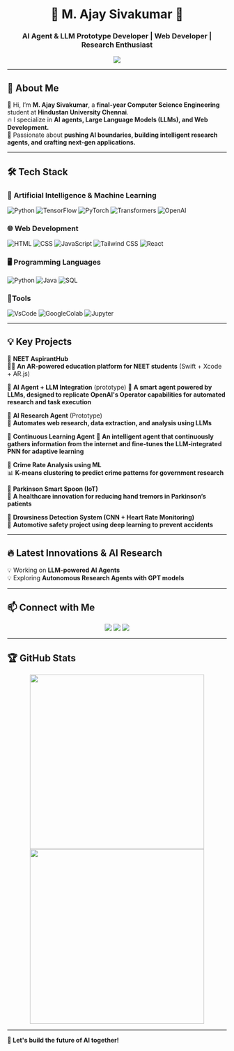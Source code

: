 <h1 align="center">🚀 M. Ajay Sivakumar 🚀</h1>
<h3 align="center">AI Agent & LLM Prototype Developer | Web Developer | Research Enthusiast</h3>

<p align="center">
  <img src="https://readme-typing-svg.herokuapp.com?font=Fira+Code&size=22&pause=1000&color=1AF761&center=true&vCenter=true&width=600&lines=AI+Agent+%26+LLM+Prototype+Developer;Web+Developer+%26+ML+Enthusiast;Passionate+about+Tech+%26+Innovation;Open-Source+Contributor;Lifelong+Learner!">
</p>

---

## 🚀 About Me  
👋 Hi, I’m **M. Ajay Sivakumar**, a **final-year Computer Science Engineering** student at **Hindustan University Chennai**.  
🔥 I specialize in **AI agents, Large Language Models (LLMs), and Web Development.**  
🎯 Passionate about **pushing AI boundaries, building intelligent research agents, and crafting next-gen applications.**  

---

## 🛠️ Tech Stack  

### 🤖 **Artificial Intelligence & Machine Learning**
![Python](https://img.shields.io/badge/Python-3776AB?style=for-the-badge&logo=python&logoColor=white)
![TensorFlow](https://img.shields.io/badge/TensorFlow-FF6F00?style=for-the-badge&logo=tensorflow&logoColor=white)
![PyTorch](https://img.shields.io/badge/PyTorch-EE4C2C?style=for-the-badge&logo=pytorch&logoColor=white)
![Transformers](https://img.shields.io/badge/Hugging%20Face%20Transformers-FFD43B?style=for-the-badge&logo=Hugging%20Face&logoColor=black)
![OpenAI](https://img.shields.io/badge/OpenAI-412991?style=for-the-badge&logo=openai&logoColor=white)

### 🌐 **Web Development**
![HTML](https://img.shields.io/badge/HTML5-E34F26?style=for-the-badge&logo=html5&logoColor=white)
![CSS](https://img.shields.io/badge/CSS3-1572B6?style=for-the-badge&logo=css3&logoColor=white)
![JavaScript](https://img.shields.io/badge/JavaScript-F7DF1E?style=for-the-badge&logo=javascript&logoColor=black)
![Tailwind CSS](https://img.shields.io/badge/TailwindCSS-38B2AC?style=for-the-badge&logo=tailwind-css&logoColor=white)
![React](https://img.shields.io/badge/React-20232A?style=for-the-badge&logo=react&logoColor=61DAFB)

### 🖥️ **Programming Languages**
![Python](https://img.shields.io/badge/Python-3776AB?style=for-the-badge&logo=python&logoColor=white)
![Java](https://img.shields.io/badge/Java-007396?style=for-the-badge&logo=java&logoColor=white)
![SQL](https://img.shields.io/badge/SQL-4479A1?style=for-the-badge&logo=postgresql&logoColor=white)

### 🔮**Tools**
![VsCode](https://img.shields.io/badge/VsCode-3776AB?style=for-the-badge&logo=VsCode&logoColor=white)
![GoogleColab](https://img.shields.io/badge/GoogleColab-3776AB?style=for-the-badge&logo=GoogleColab&logoColor=white)
![Jupyter](https://img.shields.io/badge/Jupyter-3776AB?style=for-the-badge&logo=Jupyter&logoColor=white)


---

## 💡 Key Projects  
📌 **NEET AspirantHub**  
🧑‍🏫 **An AR-powered education platform for NEET students** (Swift + Xcode + AR.js)  

📌 **AI Agent + LLM Integration** (prototype)
🤖 **A smart agent powered by LLMs, designed to replicate OpenAI's Operator capabilities for automated research and task execution**

📌 **AI Research Agent** (Prototype)  
🤖 **Automates web research, data extraction, and analysis using LLMs**  

📌 **Continuous Learning Agent**
🤖 **An intelligent agent that continuously gathers information from the internet and fine-tunes the LLM-integrated PNN for adaptive learning**

📌 **Crime Rate Analysis using ML**  
📊 **K-means clustering to predict crime patterns for government research**  

📌 **Parkinson Smart Spoon (IoT)**  
🔬 **A healthcare innovation for reducing hand tremors in Parkinson’s patients**  

📌 **Drowsiness Detection System (CNN + Heart Rate Monitoring)**  
🚗 **Automotive safety project using deep learning to prevent accidents**  


---

## 🔥 Latest Innovations & AI Research  
💡 Working on **LLM-powered AI Agents**  
💡 Exploring **Autonomous Research Agents with GPT models**  

---

## 📫 Connect with Me  
<p align="center">
<a href="https://github.com/Aviation169" target="_blank"><img src="https://img.shields.io/badge/GitHub-100000?style=for-the-badge&logo=github&logoColor=white"></a>
<a href="http://linkedin.com/in/ajay-sivakumar" target="_blank"><img src="https://img.shields.io/badge/LinkedIn-0077B5?style=for-the-badge&logo=linkedin&logoColor=white"></a>
<a href="mailto:akajay14955j@gmail.com" target="_blank"><img src="https://img.shields.io/badge/Email-D14836?style=for-the-badge&logo=gmail&logoColor=white"></a>
</p>

---

## 🏆 GitHub Stats  
<p align="center">
  <img src="https://github-readme-stats.vercel.app/api?username=Ajay-Sivakumar&show_icons=true&theme=radical" width="400">
  <img src="https://github-readme-streak-stats.herokuapp.com/?user=Ajay-Sivakumar&theme=dark" width="400">
</p>

---

**🚀 Let's build the future of AI together!**

